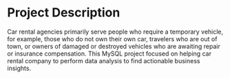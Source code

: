 # Project Description

Car rental agencies primarily serve people who require a temporary vehicle, for example, those who do not own their own car, travelers who are out of town, or owners of damaged or destroyed vehicles who are awaiting repair or insurance compensation. This MySQL project focused on helping car rental company to perform data analysis to find actionable business insights.
